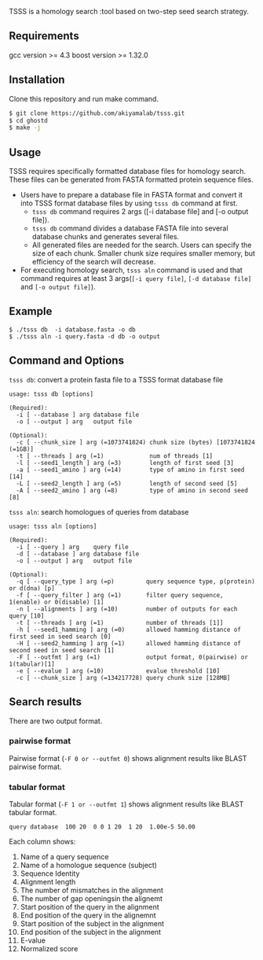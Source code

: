 TSSS is a homology search :tool based on two-step seed search strategy.

## Requirements
gcc version >= 4.3
boost version >= 1.32.0

## Installation
Clone this repository and run make command.

```sh
$ git clone https://github.com/akiyamalab/tsss.git
$ cd ghostd
$ make -j
```

## Usage

TSSS requires specifically formatted database files for homology search. These files can be generated from FASTA formatted protein sequence files. 
- Users have to prepare a database file in FASTA format and convert it into TSSS format database files by using `tsss db` command at first.
  - `tsss db` command requires 2 args ([-i database file] and [-o output file]).
  - `tsss db` command divides a database FASTA file into several database chunks and generates several files.
  - All generated files are needed for the search. Users can specify the size of each chunk. Smaller chunk size requires smaller memory, but efficiency of the search will decrease. 
- For executing homology search, `tsss aln` command is used and that command requires at least 3 args(`[-i query file]`, `[-d database file]` and `[-o output file]`).

## Example
```
$ ./tsss db  -i database.fasta -o db
$ ./tsss aln -i query.fasta -d db -o output
```
## Command and Options
`tsss db`: convert a protein fasta file to a TSSS format database file
```
usage: tsss db [options]

(Required):
  -i [ --database ] arg database file
  -o [ --output ] arg   output file

(Optional):
  -c [ --chunk_size ] arg (=1073741824) chunk size (bytes) [1073741824 (=1GB)]
  -t [ --threads ] arg (=1)             num of threads [1]
  -l [ --seed1_length ] arg (=3)        length of first seed [3]
  -a [ --seed1_amino ] arg (=14)        type of amino in first seed [14]
  -L [ --seed2_length ] arg (=5)        length of second seed [5]
  -A [ --seed2_amino ] arg (=8)         type of amino in second seed [8]
```

`tsss aln`: search homologues of queries from database
```
usage: tsss aln [options]

(Required):
  -i [ --query ] arg    query file
  -d [ --database ] arg database file
  -o [ --output ] arg   output file

(Optional):
  -q [ --query_type ] arg (=p)         query sequence type, p(protein) or d(dna) [p]
  -f [ --query_filter ] arg (=1)       filter query sequence, 1(enable) or 0(disable) [1]
  -n [ --alignments ] arg (=10)        number of outputs for each query [10]
  -t [ --threads ] arg (=1)            number of threads [1]]
  -h [ --seed1_hamming ] arg (=0)      allowed hamming distance of first seed in seed search [0]
  -H [ --seed2_hamming ] arg (=1)      allowed hamming distance of second seed in seed search [1]
  -F [ --outfmt ] arg (=1)             output format, 0(pairwise) or 1(tabular)[1]
  -e [ --evalue ] arg (=10)            evalue threshold [10]
  -c [ --chunk_size ] arg (=134217728) query chunk size [128MB]
```

## Search results
There are two output format.

### pairwise format
Pairwise format (`-F 0 or --outfmt 0`) shows alignment results like BLAST pairwise format.

### tabular format
Tabular format (`-F 1 or --outfmt 1`) shows alignment results like BLAST tabular format.
```
query database  100 20  0 0 1 20  1 20  1.00e-5 50.00
```
Each column shows:
1.  Name of a query sequence
2.  Name of a homologue sequence (subject)
3.  Sequence Identity
4.  Alignment length
5.  The number of mismatches in the alignment
6.  The number of gap openingsin the alignemt
7.  Start position of the query in the alignment
8.  End position of the query in the alignemnt
9.  Start position of the subject in the alignment
10. End position of the subject in the alignment
11. E-value
12. Normalized score
